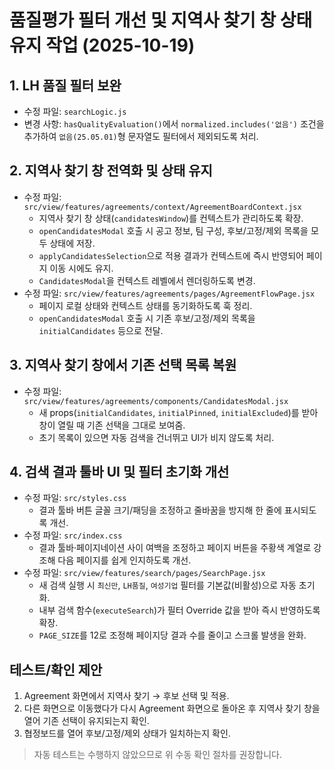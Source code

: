 # 품질평가 필터 개선 및 지역사 찾기 창 상태 유지 작업 (2025-10-19)

## 1. LH 품질 필터 보완
- 수정 파일: `searchLogic.js`
- 변경 사항: `hasQualityEvaluation()`에서 `normalized.includes('없음')` 조건을 추가하여 `없음(25.05.01)`형 문자열도 필터에서 제외되도록 처리.

## 2. 지역사 찾기 창 전역화 및 상태 유지
- 수정 파일: `src/view/features/agreements/context/AgreementBoardContext.jsx`
  - 지역사 찾기 창 상태(`candidatesWindow`)를 컨텍스트가 관리하도록 확장.
  - `openCandidatesModal` 호출 시 공고 정보, 팀 구성, 후보/고정/제외 목록을 모두 상태에 저장.
  - `applyCandidatesSelection`으로 적용 결과가 컨텍스트에 즉시 반영되어 페이지 이동 시에도 유지.
  - `CandidatesModal`을 컨텍스트 레벨에서 렌더링하도록 변경.
- 수정 파일: `src/view/features/agreements/pages/AgreementFlowPage.jsx`
  - 페이지 로컬 상태와 컨텍스트 상태를 동기화하도록 훅 정리.
  - `openCandidatesModal` 호출 시 기존 후보/고정/제외 목록을 `initialCandidates` 등으로 전달.

## 3. 지역사 찾기 창에서 기존 선택 목록 복원
- 수정 파일: `src/view/features/agreements/components/CandidatesModal.jsx`
  - 새 props(`initialCandidates`, `initialPinned`, `initialExcluded`)를 받아 창이 열릴 때 기존 선택을 그대로 보여줌.
  - 초기 목록이 있으면 자동 검색을 건너뛰고 UI가 비지 않도록 처리.

## 4. 검색 결과 툴바 UI 및 필터 초기화 개선
- 수정 파일: `src/styles.css`
  - 결과 툴바 버튼 글꼴 크기/패딩을 조정하고 줄바꿈을 방지해 한 줄에 표시되도록 개선.
- 수정 파일: `src/index.css`
  - 결과 툴바·페이지네이션 사이 여백을 조정하고 페이지 버튼을 주황색 계열로 강조해 다음 페이지를 쉽게 인지하도록 개선.
- 수정 파일: `src/view/features/search/pages/SearchPage.jsx`
  - 새 검색 실행 시 `최신만`, `LH품질`, `여성기업` 필터를 기본값(비활성)으로 자동 초기화.
  - 내부 검색 함수(`executeSearch`)가 필터 Override 값을 받아 즉시 반영하도록 확장.
  - `PAGE_SIZE`를 12로 조정해 페이지당 결과 수를 줄이고 스크롤 발생을 완화.

## 테스트/확인 제안
1. Agreement 화면에서 지역사 찾기 → 후보 선택 및 적용.
2. 다른 화면으로 이동했다가 다시 Agreement 화면으로 돌아온 후 지역사 찾기 창을 열어 기존 선택이 유지되는지 확인.
3. 협정보드를 열어 후보/고정/제외 상태가 일치하는지 확인.

> 자동 테스트는 수행하지 않았으므로 위 수동 확인 절차를 권장합니다.
